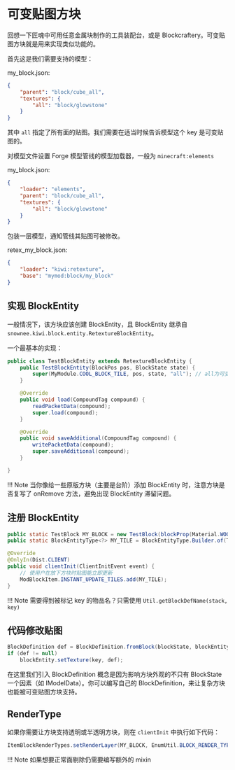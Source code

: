 # 可变贴图方块

回想一下匠魂中可用任意金属块制作的工具装配台，或是 Blockcraftery。可变贴图方块就是用来实现类似功能的。

首先这是我们需要支持的模型：

my_block.json:

```json
{
    "parent": "block/cube_all",
    "textures": {
        "all": "block/glowstone"
    }
}
```

其中 `all` 指定了所有面的贴图。我们需要在适当时候告诉模型这个 key 是可变贴图的。

对模型文件设置 Forge 模型管线的模型加载器，一般为 `minecraft:elements`

my_block.json:

```json hl_lines="2"
{
	"loader": "elements",
	"parent": "block/cube_all",
	"textures": {
		"all": "block/glowstone"
	}
}
```

包装一层模型，通知管线其贴图可被修改。

retex_my_block.json:

```json
{
	"loader": "kiwi:retexture",
	"base": "mymod:block/my_block"
}
```

## 实现 BlockEntity

一般情况下，该方块应该创建 BlockEntity，且 BlockEntity 继承自 `snownee.kiwi.block.entity.RetextureBlockEntity`。

一个最基本的实现：

```java
public class TestBlockEntity extends RetextureBlockEntity {
	public TestBlockEntity(BlockPos pos, BlockState state) {
		super(MyModule.COOL_BLOCK_TILE, pos, state, "all"); // all为可变贴图的key，支持多个key
	}

	@Override
	public void load(CompoundTag compound) {
		readPacketData(compound);
		super.load(compound);
	}

	@Override
	public void saveAdditional(CompoundTag compound) {
		writePacketData(compound);
		super.saveAdditional(compound);
	}

}
```

!!! Note
	当你像给一些原版方块（主要是台阶）添加 BlockEntity 时，注意方块是否复写了 onRemove 方法，避免出现 BlockEntity 滞留问题。

## 注册 BlockEntity

```java
public static TestBlock MY_BLOCK = new TestBlock(blockProp(Material.WOOD));
public static BlockEntityType<?> MY_TILE = BlockEntityType.Builder.of(TestBlockEntity::new, MY_BLOCK).build(null);

@Override
@OnlyIn(Dist.CLIENT)
public void clientInit(ClientInitEvent event) {
	// 使用户在放下方块时贴图能立即更新
	ModBlockItem.INSTANT_UPDATE_TILES.add(MY_TILE);
}
```

!!! Note
	需要得到被标记 key 的物品名？只需使用 `Util.getBlockDefName(stack, key)`

## 代码修改贴图

```java
BlockDefinition def = BlockDefinition.fromBlock(blockState, blockEntity, level, pos);
if (def != null)
	blockEntity.setTexture(key, def);
```

在这里我们引入 BlockDefinition 概念是因为影响方块外观的不只有 BlockState 一个因素（如 IModelData）。你可以编写自己的 BlockDefinition，来让复杂方块也能被可变贴图方块支持。

## RenderType

如果你需要让方块支持透明或半透明方块，则在 `clientInit` 中执行如下代码：

```java
ItemBlockRenderTypes.setRenderLayer(MY_BLOCK, EnumUtil.BLOCK_RENDER_TYPES::contains);
```

!!! Note
	如果想要正常面剔除仍需要编写额外的 mixin